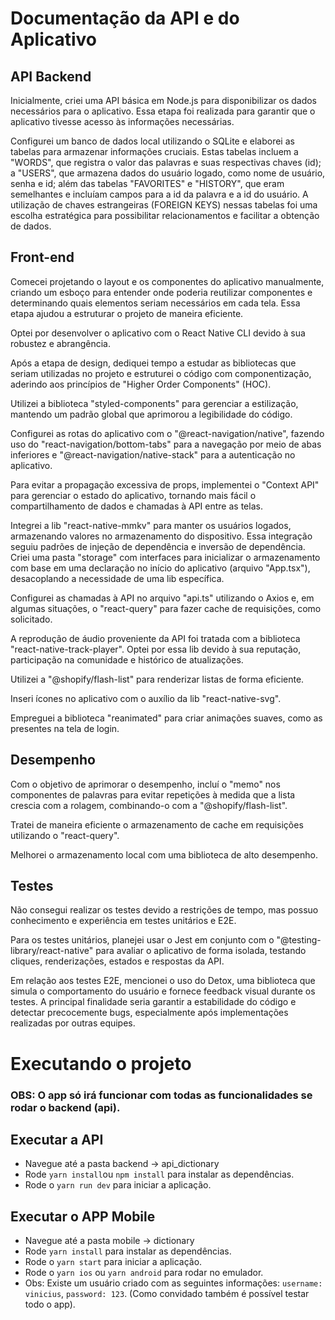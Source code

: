 # Documentação da API e do Aplicativo

## API Backend

Inicialmente, criei uma API básica em Node.js para disponibilizar os dados necessários para o aplicativo. Essa etapa foi realizada para garantir que o aplicativo tivesse acesso às informações necessárias.

Configurei um banco de dados local utilizando o SQLite e elaborei as tabelas para armazenar informações cruciais. Estas tabelas incluem a "WORDS", que registra o valor das palavras e suas respectivas chaves (id); a "USERS", que armazena dados do usuário logado, como nome de usuário, senha e id; além das tabelas "FAVORITES" e "HISTORY", que eram semelhantes e incluíam campos para a id da palavra e a id do usuário. A utilização de chaves estrangeiras (FOREIGN KEYS) nessas tabelas foi uma escolha estratégica para possibilitar relacionamentos e facilitar a obtenção de dados.

## Front-end

Comecei projetando o layout e os componentes do aplicativo manualmente, criando um esboço para entender onde poderia reutilizar componentes e determinando quais elementos seriam necessários em cada tela. Essa etapa ajudou a estruturar o projeto de maneira eficiente.

Optei por desenvolver o aplicativo com o React Native CLI devido à sua robustez e abrangência.

Após a etapa de design, dediquei tempo a estudar as bibliotecas que seriam utilizadas no projeto e estruturei o código com componentização, aderindo aos princípios de "Higher Order Components" (HOC).

Utilizei a biblioteca "styled-components" para gerenciar a estilização, mantendo um padrão global que aprimorou a legibilidade do código.

Configurei as rotas do aplicativo com o "@react-navigation/native", fazendo uso do "react-navigation/bottom-tabs" para a navegação por meio de abas inferiores e "@react-navigation/native-stack" para a autenticação no aplicativo.

Para evitar a propagação excessiva de props, implementei o "Context API" para gerenciar o estado do aplicativo, tornando mais fácil o compartilhamento de dados e chamadas à API entre as telas.

Integrei a lib "react-native-mmkv" para manter os usuários logados, armazenando valores no armazenamento do dispositivo. Essa integração seguiu padrões de injeção de dependência e inversão de dependência. Criei uma pasta "storage" com interfaces para inicializar o armazenamento com base em uma declaração no início do aplicativo (arquivo "App.tsx"), desacoplando a necessidade de uma lib específica.

Configurei as chamadas à API no arquivo "api.ts" utilizando o Axios e, em algumas situações, o "react-query" para fazer cache de requisições, como solicitado.

A reprodução de áudio proveniente da API foi tratada com a biblioteca "react-native-track-player". Optei por essa lib devido à sua reputação, participação na comunidade e histórico de atualizações.

Utilizei a "@shopify/flash-list" para renderizar listas de forma eficiente.

Inseri ícones no aplicativo com o auxílio da lib "react-native-svg".

Empreguei a biblioteca "reanimated" para criar animações suaves, como as presentes na tela de login.

## Desempenho

Com o objetivo de aprimorar o desempenho, incluí o "memo" nos componentes de palavras para evitar repetições à medida que a lista crescia com a rolagem, combinando-o com a "@shopify/flash-list".

Tratei de maneira eficiente o armazenamento de cache em requisições utilizando o "react-query".

Melhorei o armazenamento local com uma biblioteca de alto desempenho.

## Testes

Não consegui realizar os testes devido a restrições de tempo, mas possuo conhecimento e experiência em testes unitários e E2E.

Para os testes unitários, planejei usar o Jest em conjunto com o "@testing-library/react-native" para avaliar o aplicativo de forma isolada, testando cliques, renderizações, estados e respostas da API.

Em relação aos testes E2E, mencionei o uso do Detox, uma biblioteca que simula o comportamento do usuário e fornece feedback visual durante os testes. A principal finalidade seria garantir a estabilidade do código e detectar precocemente bugs, especialmente após implementações realizadas por outras equipes.

# Executando o projeto

### OBS: O app só irá funcionar com todas as funcionalidades se rodar o backend (api).

## Executar a API

- Navegue até a pasta backend -> api_dictionary
- Rode `yarn install`ou `npm install` para instalar as dependências.
- Rode o `yarn run dev` para iniciar a aplicação.

## Executar o APP Mobile

- Navegue até a pasta mobile -> dictionary
- Rode `yarn install` para instalar as dependências.
- Rode o `yarn start` para iniciar a aplicação.
- Rode o `yarn ios` ou `yarn android` para rodar no emulador.
- Obs: Existe um usuário criado com as seguintes informações: `username: vinicius`, `password: 123`. (Como convidado também é possível testar todo o app).
